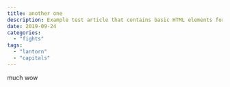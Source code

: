 ```yaml
---
title: another one
description: Example test article that contains basic HTML elements for text formatting on the Web.
date: 2019-09-24
categories:
  - "fights"
tags:
  - "lantorn"
  - "capitals"
---
```



much wow
